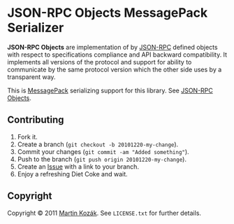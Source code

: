 JSON-RPC Objects MessagePack Serializer
=======================================

**JSON-RPC Objects** are implementation of by [JSON-RPC][1] defined 
objects with respect to specifications compliance and API backward 
compatibility. It implements all versions of the protocol and support 
for ability to communicate by the same protocol version which the 
other side uses by a transparent way.

This is [MessagePack][11] serializing support for this library. 
See [JSON-RPC Objects][2].


Contributing
------------

1. Fork it.
2. Create a branch (`git checkout -b 20101220-my-change`).
3. Commit your changes (`git commit -am "Added something"`).
4. Push to the branch (`git push origin 20101220-my-change`).
5. Create an [Issue][6] with a link to your branch.
6. Enjoy a refreshing Diet Coke and wait.


Copyright
---------

Copyright &copy; 2011 [Martin Kozák][7]. See `LICENSE.txt` for
further details.

[1]: http://en.wikipedia.org/wiki/JSON-RPC
[2]: https://github.com/martinkozak/json-rpc-objects
[6]: http://github.com/martinkozak/json-rpc-objects-msgpack/issues
[7]: http://www.martinkozak.net/
[11]: http://msgpack.org/
